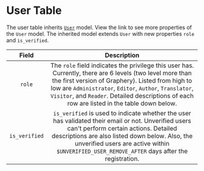 # User Table 

The user table inherits [`User`](https://docs.djangoproject.com/en/3.2/ref/contrib/auth/) model. View the link to see more properties of the `User` model. The inherited model extends `User` with new properties `role` and `is_verified`. 

|     Field     |                         Description                          |
| :-----------: | :----------------------------------------------------------: |
|    `role`     | The `role` field indicates the privilege this user has. Currently, there are 6 levels (two level more than the first version of Graphery). Listed from high to low are `Administrator`, `Editor`, `Author`, `Translator`, `Visitor`, and `Reader`. Detailed descriptions of each row are listed in the table down below. |
| `is_verified` | `is_verified` is used to indicate whether the user has validated their email or not. Unverified users can't perform certain actions. Detailed descriptions are also listed down below. Also, the unverified users are active within <a id="UNVERIFIED_USER_REMOVE_AFTER">`$UNVERIFIED_USER_REMOVE_AFTER` </a>days after the registration. |


